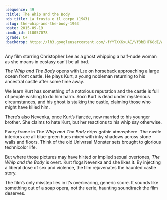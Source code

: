 ```yaml
---
:sequence: 49
:title: The Whip and the Body
:db_title: La frusta e il corpo (1963)
:slug: the-whip-and-the-body-1963
:date: 2015-09-19
:imdb_id: tt0057078
:grade: C+
:backdrop: https://lh3.googleusercontent.com/-fYYTXXKxuAI/Vf3bBHFK8dI/AAAAAAAAC_c/UVk2CFzTDb0/w1000-Ic42-rj/the-whip-and-the-body-1963.jpg
---
```


Any film starring Christopher Lee as a ghost whipping a half-nude woman as she moans in ecstasy can’t be all bad.

_The Whip and The Body_ opens with Lee on horseback approaching a large ocean front castle. He plays Kurt, a young nobleman returning to his ancestral castle after some time away.

We learn Kurt has something of a notorious reputation and the castle is full of people wishing to do him harm. Soon Kurt is dead under mysterious circumstances, and his ghost is stalking the castle, claiming those who might have killed him.

There’s also Nevenka, once Kurt’s fiancée, now married to his younger brother. She claims to hate Kurt, but her reactions to his whip say otherwise.

Every frame in _The Whip and The Body_ drips gothic atmosphere. The castle interiors are all blue-green hues mixed with inky shadows across stone walls and floors. Think of the old Universal Monster sets brought to glorious technicolor life.

But where those pictures may have hinted or implied sexual overtones, _The Whip and the Body_ is overt. Kurt flogs Nevenka and she likes it. By injecting a liberal dose of sex and violence, the film rejuvenates the haunted castle story.

The film’s only misstep lies in it’s overbearing, generic score. It sounds like something out of a soap opera, not the eerie, haunting soundtrack the film deserves.

